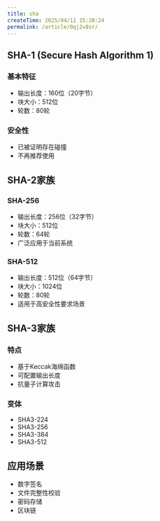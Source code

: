 ```yaml
---
title: sha
createTime: 2025/04/11 15:20:24
permalink: /article/0qj2v8sr/
---
```


## SHA-1 (Secure Hash Algorithm 1)

### 基本特征
- 输出长度：160位（20字节）
- 块大小：512位
- 轮数：80轮

### 安全性
- 已被证明存在碰撞
- 不再推荐使用

## SHA-2家族

### SHA-256
- 输出长度：256位（32字节）
- 块大小：512位
- 轮数：64轮
- 广泛应用于当前系统

### SHA-512
- 输出长度：512位（64字节）
- 块大小：1024位
- 轮数：80轮
- 适用于高安全性要求场景

## SHA-3家族

### 特点
- 基于Keccak海绵函数
- 可配置输出长度
- 抗量子计算攻击

### 变体
- SHA3-224
- SHA3-256
- SHA3-384
- SHA3-512

## 应用场景

- 数字签名
- 文件完整性校验
- 密码存储
- 区块链